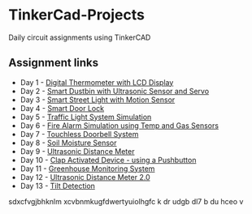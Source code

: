# TinkerCad-Projects
Daily circuit assignments using TinkerCAD

## Assignment links

- Day 1 - [Digital Thermometer with LCD Display](https://www.tinkercad.com/things/432r0lbTamB-digital-thermometer-with-lcd-display)
- Day 2 - [Smart Dustbin with Ultrasonic Sensor and Servo](https://www.tinkercad.com/things/4VRxl03SwyM-smart-dustbin-with-ultrasonic-sensor-and-servo)
- Day 3 - [Smart Street Light with Motion Sensor](https://www.tinkercad.com/things/2MGrL9PPHD6-smart-street-light-with-motion-sensor)
- Day 4 - [Smart Door Lock](https://www.tinkercad.com/things/2NMB3SHyeeF-smart-door-lock)
- Day 5 - [Traffic Light System Simulation](https://www.tinkercad.com/things/iazrWSzyrUF-traffic-light-system-simulation-)
- Day 6 - [Fire Alarm Simulation using Temp and Gas Sensors](https://www.tinkercad.com/things/7nzcweylh7h-fire-alarm-system)
- Day 7 - [Touchless Doorbell System](https://www.tinkercad.com/things/fjHirrQ8STC-touchless-doorbell-system-)
- Day 8 - [Soil Moisture Sensor](https://www.tinkercad.com/things/eFH5IeJGUXf-soil-moisture-monitor-)
- Day 9 - [Ultrasonic Distance Meter](https://www.tinkercad.com/things/6B8pBNdkXkX-ultrasonic-distance-meter-)
- Day 10 - [Clap Activated Device - using a Pushbutton](https://www.tinkercad.com/things/lBgkgfxlOhY-clap-activated-device-simulated-with-button)
- Day 11 - [Greenhouse Monitoring System](https://www.tinkercad.com/things/ebrDu1c4deB-greenhouse-monitoring-system)
- Day 12 - [Ultrasonic Distance Meter 2.0](https://www.tinkercad.com/things/hmif6w8t1Ae-ultrasonic-distance-meter-20)
- Day 13 - [Tilt Detection](https://www.tinkercad.com/things/3xqegxJYan7-tilt-detection) 

sdxcfvgjbhknlm
xcvbnmkugfdwertyuiolhgfc k dr udgb dl7 b du hceo v
